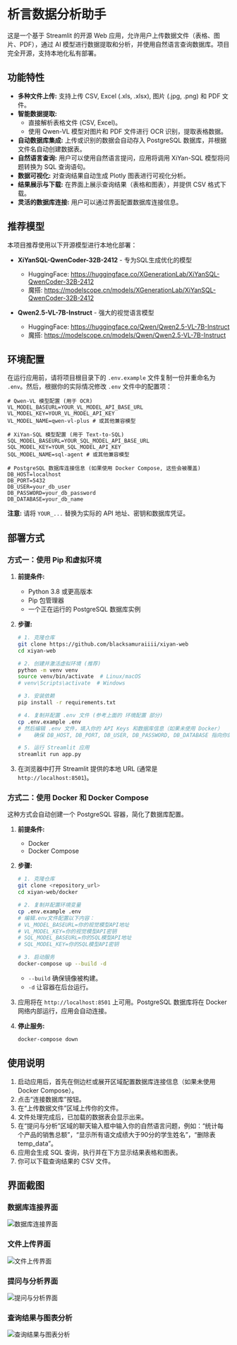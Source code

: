 # 析言数据分析助手

这是一个基于 Streamlit 的开源 Web 应用，允许用户上传数据文件（表格、图片、PDF），通过 AI 模型进行数据提取和分析，并使用自然语言查询数据库。项目完全开源，支持本地化私有部署。

## 功能特性

*   **多种文件上传:** 支持上传 CSV, Excel (.xls, .xlsx), 图片 (.jpg, .png) 和 PDF 文件。
*   **智能数据提取:** 
    *   直接解析表格文件 (CSV, Excel)。
    *   使用 Qwen-VL 模型对图片和 PDF 文件进行 OCR 识别，提取表格数据。
*   **自动数据库集成:** 上传或识别的数据会自动存入 PostgreSQL 数据库，并根据文件名自动创建数据表。
*   **自然语言查询:** 用户可以使用自然语言提问，应用将调用 XiYan-SQL 模型将问题转换为 SQL 查询语句。
*   **数据可视化:** 对查询结果自动生成 Plotly 图表进行可视化分析。
*   **结果展示与下载:** 在界面上展示查询结果（表格和图表），并提供 CSV 格式下载。
*   **灵活的数据库连接:** 用户可以通过界面配置数据库连接信息。

## 推荐模型

本项目推荐使用以下开源模型进行本地化部署：

* **XiYanSQL-QwenCoder-32B-2412** - 专为SQL生成优化的模型
  * HuggingFace: https://huggingface.co/XGenerationLab/XiYanSQL-QwenCoder-32B-2412
  * 魔搭: https://modelscope.cn/models/XGenerationLab/XiYanSQL-QwenCoder-32B-2412

* **Qwen2.5-VL-7B-Instruct** - 强大的视觉语言模型
  * HuggingFace: https://huggingface.co/Qwen/Qwen2.5-VL-7B-Instruct
  * 魔搭: https://modelscope.cn/models/Qwen/Qwen2.5-VL-7B-Instruct

## 环境配置

在运行应用前，请将项目根目录下的 `.env.example` 文件复制一份并重命名为 `.env`。然后，根据你的实际情况修改 `.env` 文件中的配置项：

```env
# Qwen-VL 模型配置 (用于 OCR)
VL_MODEL_BASEURL=YOUR_VL_MODEL_API_BASE_URL
VL_MODEL_KEY=YOUR_VL_MODEL_API_KEY
VL_MODEL_NAME=qwen-vl-plus # 或其他兼容模型

# XiYan-SQL 模型配置 (用于 Text-to-SQL)
SQL_MODEL_BASEURL=YOUR_SQL_MODEL_API_BASE_URL
SQL_MODEL_KEY=YOUR_SQL_MODEL_API_KEY
SQL_MODEL_NAME=sql-agent # 或其他兼容模型

# PostgreSQL 数据库连接信息 (如果使用 Docker Compose, 这些会被覆盖)
DB_HOST=localhost
DB_PORT=5432
DB_USER=your_db_user
DB_PASSWORD=your_db_password
DB_DATABASE=your_db_name
```

**注意:** 请将 `YOUR_...` 替换为实际的 API 地址、密钥和数据库凭证。

## 部署方式

### 方式一：使用 Pip 和虚拟环境

1.  **前提条件:**
    *   Python 3.8 或更高版本
    *   Pip 包管理器
    *   一个正在运行的 PostgreSQL 数据库实例

2.  **步骤:**
    ```bash
    # 1. 克隆仓库
    git clone https://github.com/blacksamuraiiii/xiyan-web
    cd xiyan-web

    # 2. 创建并激活虚拟环境 (推荐)
    python -m venv venv
    source venv/bin/activate  # Linux/macOS
    # venv\Scripts\activate  # Windows

    # 3. 安装依赖
    pip install -r requirements.txt

    # 4. 复制并配置 .env 文件 (参考上面的 环境配置 部分)
    cp .env.example .env
    # 然后编辑 .env 文件，填入你的 API Keys 和数据库信息（如果未使用 Docker）
    #    确保 DB_HOST, DB_PORT, DB_USER, DB_PASSWORD, DB_DATABASE 指向你的 PostgreSQL 实例

    # 5. 运行 Streamlit 应用
    streamlit run app.py
    ```

3.  在浏览器中打开 Streamlit 提供的本地 URL (通常是 `http://localhost:8501`)。

### 方式二：使用 Docker 和 Docker Compose

这种方式会自动创建一个 PostgreSQL 容器，简化了数据库配置。

1.  **前提条件:**
    *   Docker
    *   Docker Compose

2.  **步骤:**
    ```bash
    # 1. 克隆仓库
    git clone <repository_url>
    cd xiyan-web/docker

    # 2. 复制并配置环境变量
    cp .env.example .env
    # 编辑.env文件配置以下内容：
    # VL_MODEL_BASEURL=你的视觉模型API地址
    # VL_MODEL_KEY=你的视觉模型API密钥
    # SQL_MODEL_BASEURL=你的SQL模型API地址
    # SQL_MODEL_KEY=你的SQL模型API密钥

    # 3. 启动服务
    docker-compose up --build -d
    ```
    *   `--build` 确保镜像被构建。
    *   `-d` 让容器在后台运行。

4.  应用将在 `http://localhost:8501` 上可用。PostgreSQL 数据库将在 Docker 网络内部运行，应用会自动连接。

5.  **停止服务:**
    ```bash
    docker-compose down
    ```

## 使用说明

1.  启动应用后，首先在侧边栏或展开区域配置数据库连接信息（如果未使用 Docker Compose）。
2.  点击“连接数据库”按钮。
3.  在“上传数据文件”区域上传你的文件。
4.  文件处理完成后，已加载的数据表会显示出来。
5.  在“提问与分析”区域的聊天输入框中输入你的自然语言问题，例如：“统计每个产品的销售总额”，“显示所有语文成绩大于90分的学生姓名”，“删除表 temp_data”。
6.  应用会生成 SQL 查询，执行并在下方显示结果表格和图表。
7.  你可以下载查询结果的 CSV 文件。


## 界面截图

### 数据库连接界面
![数据库连接界面](./screenshots/0.数据库连接.png)

### 文件上传界面
![文件上传界面](./screenshots/1.上传文件数据.png)

### 提问与分析界面
![提问与分析界面](./screenshots/2.提问与分析.png)

### 查询结果与图表分析
![查询结果与图表分析](./screenshots/3.查询结果与图表分析.png)